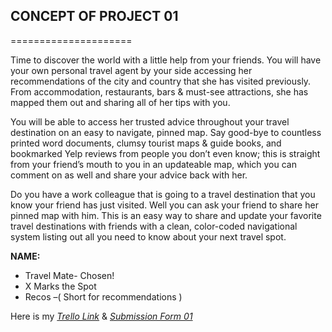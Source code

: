 ## **CONCEPT OF PROJECT 01**
=====================

Time to discover the world with a little help from your friends. You will have your own personal travel agent 
by your side accessing her recommendations of the city and country that she has visited previously. 
From accommodation, restaurants, bars & must-see attractions, she has mapped them out and sharing all 
of her tips with you. 

You will be able to access her trusted advice throughout your travel destination on an easy to navigate, 
pinned map. Say good-bye to countless printed word documents, clumsy tourist maps & guide books, 
and bookmarked Yelp reviews from people you don’t even know; this is straight from your friend’s mouth 
to you in an updateable map, which you can comment on as well and share your advice back with her. 

Do you have a work colleague that is going to a travel destination that you know your friend has just visited. 
Well you can ask your friend to share her pinned map with him. This is an easy way to share and update your
favorite travel destinations with friends with a clean, color-coded navigational system listing out all you
need to know about your next travel spot.  

**NAME:**
- Travel Mate- Chosen!
- X Marks the Spot
- Recos –( Short for recommendations )


Here is my *[Trello Link](https://trello.com/b/331zLGJC/project-01)* & *[Submission Form 01](https://docs.google.com/forms/d/1qGmowWWRpWKDsSralVXkgUYgfPcBPPCpgjIZaPZMjnU/viewform?fbzx=2814274452174159457)*


